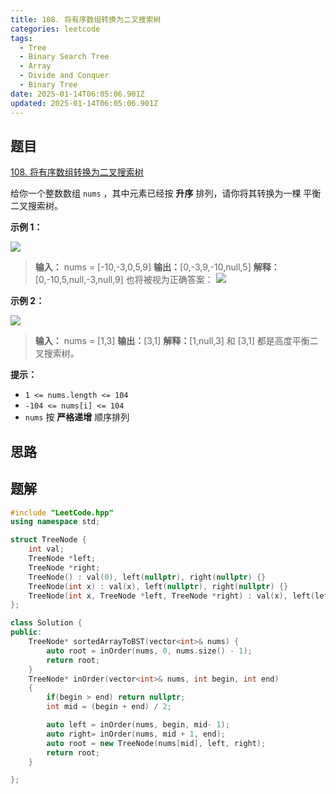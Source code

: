 ```yaml
---
title: 108. 将有序数组转换为二叉搜索树
categories: leetcode
tags: 
  - Tree
  - Binary Search Tree
  - Array
  - Divide and Conquer
  - Binary Tree
date: 2025-01-14T06:05:06.901Z
updated: 2025-01-14T06:05:06.901Z
---
```


<!--more-->

## 题目

[108. 将有序数组转换为二叉搜索树](https://leetcode.cn/problems/convert-sorted-array-to-binary-search-tree)

给你一个整数数组 `nums` ，其中元素已经按 **升序** 排列，请你将其转换为一棵 平衡 二叉搜索树。



**示例 1：**

![](https://assets.leetcode.com/uploads/2021/02/18/btree1.jpg)

> 
> 
> **输入：** nums = [-10,-3,0,5,9]
> **输出：**[0,-3,9,-10,null,5]
> **解释：**[0,-10,5,null,-3,null,9] 也将被视为正确答案：
> ![](https://assets.leetcode.com/uploads/2021/02/18/btree2.jpg)
> 

**示例 2：**

![](https://assets.leetcode.com/uploads/2021/02/18/btree.jpg)

> 
> 
> **输入：** nums = [1,3]
> **输出：**[3,1]
> **解释：**[1,null,3] 和 [3,1] 都是高度平衡二叉搜索树。
> 



**提示：**

  * `1 <= nums.length <= 104`
  * `-104 <= nums[i] <= 104`
  * `nums` 按 **严格递增** 顺序排列



## 思路


## 题解

```cpp
#include "LeetCode.hpp"
using namespace std;

struct TreeNode {
    int val;
    TreeNode *left;
    TreeNode *right;
    TreeNode() : val(0), left(nullptr), right(nullptr) {}
    TreeNode(int x) : val(x), left(nullptr), right(nullptr) {}
    TreeNode(int x, TreeNode *left, TreeNode *right) : val(x), left(left), right(right) {}
};

class Solution {
public:
    TreeNode* sortedArrayToBST(vector<int>& nums) {
        auto root = inOrder(nums, 0, nums.size() - 1);
        return root;
    }
    TreeNode* inOrder(vector<int>& nums, int begin, int end)
    {
        if(begin > end) return nullptr;
        int mid = (begin + end) / 2;

        auto left = inOrder(nums, begin, mid- 1);
        auto right= inOrder(nums, mid + 1, end);
        auto root = new TreeNode(nums[mid], left, right);
        return root;
    }

};
```
